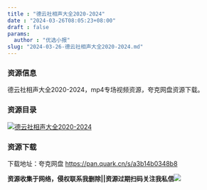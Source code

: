 ```yaml
---
title : "德云社相声大全2020-2024"
date : "2024-03-26T08:05:23+08:00"
draft : false
params:
  author : "优选小报"
slug: "2024-03-26-德云社相声大全2020-2024.md"
---
```


### 资源信息

德云社相声大全2020-2024，mp4专场视频资源，夸克网盘资源下载。

### 资源目录

[![德云社相声大全2020-2024](//img7-1.zhekoulieshou.com/mmbiz_jpg/iaHBVewvSIbAOP5MwRmNQ8SEEaPPgBTocZibSPJ28RmwkUF0icCibyMXrFsicSbXNqUEmAiakic7fG2uJabjdrvZe19iaA/0)](//img7-1.zhekoulieshou.com/mmbiz_jpg/iaHBVewvSIbAOP5MwRmNQ8SEEaPPgBTocZibSPJ28RmwkUF0icCibyMXrFsicSbXNqUEmAiakic7fG2uJabjdrvZe19iaA/0)

### 资源下载

下载地址：夸克网盘 https://pan.quark.cn/s/a3b14b0348b8

**资源收集于网络，侵权联系我删除||资源过期扫码关注我私信**![](//img7-1.zhekoulieshou.com/mmbiz_jpg/iaHBVewvSIbAjcr9g6TlCXSfiaDqkbzuEzp207hVzPqT4YGQOAazQ1KNHCeACbia5Lzq4Ckwibe48iar1q7lgVP1o3w/640?wx_fmt=jpeg&from=appmsg)


